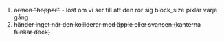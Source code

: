 1) ~~ormen "hoppar"~~ - löst om vi ser till att den rör sig block_size pixlar varje gång
2) ~~händer inget när den kolliderar med äpple eller svansen (kanterna funkar dock)~~